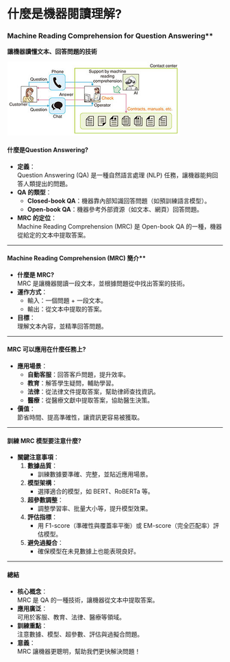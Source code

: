 
# 什麼是機器閱讀理解?

### Machine Reading Comprehension for Question Answering**

**讓機器讀懂文本、回答問題的技術**

![](./images/fa3_fig01.jpg)

#### **什麼是Question Answering?**
- **定義**：  
  Question Answering (QA) 是一種自然語言處理 (NLP) 任務，讓機器能夠回答人類提出的問題。  
- **QA 的類型**：  
  - **Closed-book QA**：機器靠內部知識回答問題（如預訓練語言模型）。  
  - **Open-book QA**：機器參考外部資源（如文本、網頁）回答問題。  
- **MRC 的定位**：  
  Machine Reading Comprehension (MRC) 是 Open-book QA 的一種，機器從給定的文本中提取答案。

---

#### Machine Reading Comprehension (MRC) 簡介**
- **什麼是 MRC?**  
  MRC 是讓機器閱讀一段文本，並根據問題從中找出答案的技術。  
- **運作方式**：  
  - 輸入：一個問題 + 一段文本。  
  - 輸出：從文本中提取的答案。  
- **目標**：  
  理解文本內容，並精準回答問題。

---

#### **MRC 可以應用在什麼任務上?**
- **應用場景**：  
  - **自動客服**：回答客戶問題，提升效率。  
  - **教育**：解答學生疑問，輔助學習。  
  - **法律**：從法律文件提取答案，幫助律師查找資訊。  
  - **醫療**：從醫療文獻中提取答案，協助醫生決策。  
- **價值**：  
  節省時間、提高準確性，讓資訊更容易被獲取。

---

#### **訓練 MRC 模型要注意什麼?**
- **關鍵注意事項**：  
  1. **數據品質**：  
     - 訓練數據要準確、完整，並貼近應用場景。  
  2. **模型架構**：  
     - 選擇適合的模型，如 BERT、RoBERTa 等。  
  3. **超參數調整**：  
     - 調整學習率、批量大小等，提升模型效果。  
  4. **評估指標**：  
     - 用 F1-score（準確性與覆蓋率平衡）或 EM-score（完全匹配率）評估模型。  
  5. **避免過擬合**：  
     - 確保模型在未見數據上也能表現良好。  

---

#### **總結**
- **核心概念**：  
  MRC 是 QA 的一種技術，讓機器從文本中提取答案。  
- **應用廣泛**：  
  可用於客服、教育、法律、醫療等領域。  
- **訓練重點**：  
  注意數據、模型、超參數、評估與過擬合問題。  
- **意義**：  
  MRC 讓機器更聰明，幫助我們更快解決問題！


